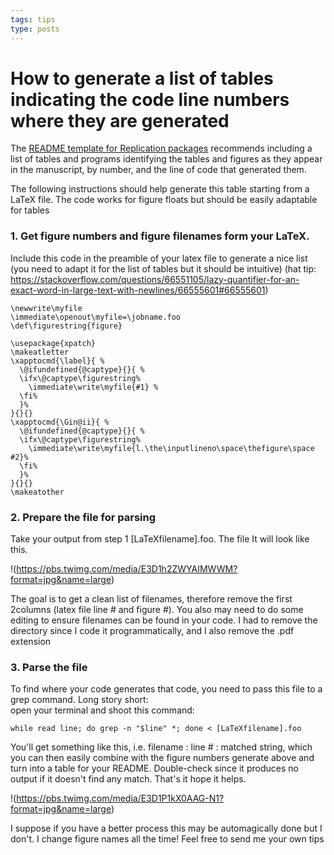 ```yaml
---
tags: tips
type: posts
---
```

# How to generate a list of tables indicating the code line numbers where they are generated

The [README template for Replication packages](https://social-science-data-editors.github.io/template_README/) 
recommends including a list of tables and programs identifying the tables and figures as they appear in the manuscript, by number,
and the line of code that generated them. 

The following instructions should help generate this table starting from a LaTeX file. The code works for figure floats but should be easily 
adaptable for tables 

### 1. Get figure numbers and figure filenames form your LaTeX. 

Include this code in the preamble of your latex file to generate a nice list (you need to adapt it for the list of tables but it should be intuitive)
(hat tip: https://stackoverflow.com/questions/66551105/lazy-quantifier-for-an-exact-word-in-large-text-with-newlines/66555601#66555601)

```
\newwrite\myfile
\immediate\openout\myfile=\jobname.foo
\def\figurestring{figure}

\usepackage{xpatch}
\makeatletter
\xapptocmd{\label}{ %
  \@ifundefined{@captype}{}{ %
  \ifx\@captype\figurestring%
    \immediate\write\myfile{#1} %
  \fi%
  }%
}{}{}
\xapptocmd{\Gin@ii}{ %
  \@ifundefined{@captype}{}{ %
  \ifx\@captype\figurestring%
    \immediate\write\myfile{l.\the\inputlineno\space\thefigure\space #2}%
  \fi%
  }%
}{}{}
\makeatother
```

### 2. Prepare the file for parsing
Take your output from step 1 [LaTeXfilename].foo. The file  It will look like this. 

!(https://pbs.twimg.com/media/E3D1h2ZWYAIMWWM?format=jpg&name=large)

The goal is to get a clean list of filenames, therefore remove the first 2columns (latex file line # and figure #). 
You also may need to do some editing to ensure filenames can be found in your code. I had to remove the directory since I 
code it programmatically, and I also remove the .pdf extension

### 3. Parse the file

To find where your code generates that code, you need to pass this file to a grep command. Long story short:  
open your terminal and shoot this command:
```
while read line; do grep -n "$line" *; done < [LaTeXfilename].foo
```
You'll get something like this, i.e. filename : line # : matched string, which you can then easily combine with the figure numbers generate above and turn into a table for your README. Double-check since it produces no output if it doesn't find any match. That's it hope it helps.

!(https://pbs.twimg.com/media/E3D1P1kX0AAG-N1?format=jpg&name=large)

I suppose if you have a better process this may be automagically done but I don't. 
I change figure names all the time! Feel free to send me your own tips
